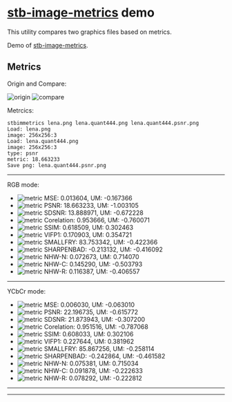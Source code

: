 # [stb-image-metrics](https://github.com/ImageProcessing-ElectronicPublications/stb-image-metrics) demo

This utility compares two graphics files based on metrics.

Demo of [stb-image-metrics](https://github.com/ImageProcessing-ElectronicPublications/stb-image-metrics).

## Metrics

Origin and Compare:

![origin](images/lena.png) ![compare](images/lena.quant444.png)

Metrcics:

```shell
stbimmetrics lena.png lena.quant444.png lena.quant444.psnr.png 
Load: lena.png
image: 256x256:3
Load: lena.quant444.png
image: 256x256:3
type: psnr
metric: 18.663233
Save png: lena.quant444.psnr.png

```

---

RGB mode:

* ![metric](images/lena.quant444.mse.png) MSE: 0.013604, UM: -0.167366
* ![metric](images/lena.quant444.psnr.png) PSNR: 18.663233, UM: -1.003105
* ![metric](images/lena.quant444.sdsnr.png) SDSNR: 13.888971, UM: -0.672228
* ![metric](images/lena.quant444.cor.png) Corelation: 0.953666, UM: -0.760071
* ![metric](images/lena.quant444.ssim.png) SSIM: 0.618509, UM: 0.302463
* ![metric](images/lena.quant444.vifp1.png) VIFP1: 0.170903, UM: 0.354721
* ![metric](images/lena.quant444.smallfry.png) SMALLFRY: 83.753342, UM: -0.422366
* ![metric](images/lena.quant444.shbad.png) SHARPENBAD: -0.213132, UM: -0.416092
* ![metric](images/lena.quant444.nhw-n.png) NHW-N: 0.072673, UM: 0.714070
* ![metric](images/lena.quant444.nhw-c.png) NHW-C: 0.145290, UM: -0.503793
* ![metric](images/lena.quant444.nhw-r.png) NHW-R: 0.116387, UM: -0.406557

---

YCbCr mode:

* ![metric](images/lena.quant444.mse.y.png) MSE: 0.006030, UM: -0.063010
* ![metric](images/lena.quant444.psnr.y.png) PSNR: 22.196735, UM: -0.615772
* ![metric](images/lena.quant444.sdsnr.y.png) SDSNR: 21.873943, UM: -0.307200
* ![metric](images/lena.quant444.cor.y.png) Corelation: 0.951516, UM: -0.787068
* ![metric](images/lena.quant444.ssim.y.png) SSIM: 0.608033, UM: 0.302106
* ![metric](images/lena.quant444.vifp1.y.png) VIFP1: 0.227644, UM: 0.381962
* ![metric](images/lena.quant444.smallfry.y.png) SMALLFRY: 85.867256, UM: -0.258114
* ![metric](images/lena.quant444.shbad.y.png) SHARPENBAD: -0.242864, UM: -0.461582
* ![metric](images/lena.quant444.nhw-n.y.png) NHW-N: 0.075381, UM: 0.715034
* ![metric](images/lena.quant444.nhw-c.y.png) NHW-C: 0.091878, UM: -0.222633
* ![metric](images/lena.quant444.nhw-r.y.png) NHW-R: 0.078292, UM: -0.222812

---

---
